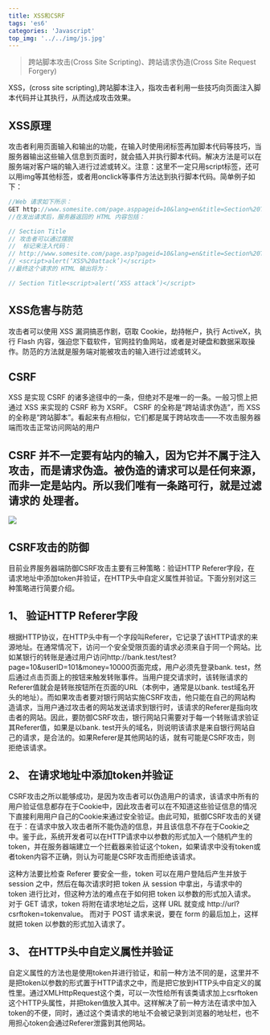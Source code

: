 ```yaml
---
title: XSS和CSRF
tags: 'es6'
categories: 'Javascript'
top_img: '../../img/js.jpg'
---
```


> 跨站脚本攻击(Cross Site Scripting)、跨站请求伪造(Cross Site Request Forgery)

XSS，(cross site scripting),跨站脚本注入，指攻击者利用一些技巧向页面注入脚本代码并让其执行，从而达成攻击效果。
        
## XSS原理
攻击者利用页面输入和输出的功能，在输入时使用闭标签再加脚本代码等技巧，当服务器输出这些输入信息到页面时，就会插入并执行脚本代码。解决方法是可以在服务端对客户端的输入进行过滤或转义。注意：这里不一定只用script标签，还可以用img等其他标签，或者用onclick等事件方法达到执行脚本代码。简单例子如下：
``` javascript
//Web 请求如下所示：
GET http://www.somesite.com/page.asppageid=10&lang=en&title=Section%20Title
//在发出请求后，服务器返回的 HTML 内容包括：

// Section Title
// 攻击者可以通过摆脱 
//  标记来注入代码：
// http://www.somesite.com/page.asp?pageid=10&lang=en&title=Section%20Title
// <script>alert(‘XSS%20attack’)</script>
//最终这个请求的 HTML 输出将为：

// Section Title<script>alert(‘XSS attack’)</script>

```


## XSS危害与防范
攻击者可以使用 XSS 漏洞搞恶作剧，窃取 Cookie，劫持帐户，执行 ActiveX，执行 Flash 内容，强迫您下载软件，官网挂钓鱼网站，或者是对硬盘和数据采取操作。防范的方法就是服务端对能被攻击的输入进行过滤或转义。

## CSRF
XSS 是实现 CSRF 的诸多途径中的一条，但绝对不是唯一的一条。一般习惯上把通过 XSS 来实现的 CSRF 称为 XSRF。
CSRF 的全称是“跨站请求伪造”，而 XSS 的全称是“跨站脚本”。看起来有点相似，它们都是属于跨站攻击——不攻击服务器端而攻击正常访问网站的用户


## CSRF 并不一定要有站内的输入，因为它并不属于注入攻击，而是请求伪造。被伪造的请求可以是任何来源，而非一定是站内。所以我们唯有一条路可行，就是过滤请求的 处理者。
![](/img/xss.png)


## CSRF攻击的防御

目前业界服务器端防御CSRF攻击主要有三种策略：验证HTTP Referer字段，在请求地址中添加token并验证，在HTTP头中自定义属性并验证。下面分别对这三种策略进行简要介绍。

## 1、 验证HTTP Referer字段
根据HTTP协议，在HTTP头中有一个字段叫Referer，它记录了该HTTP请求的来源地址。在通常情况下，访问一个安全受限页面的请求必须来自于同一个网站。比如某银行的转账是通过用户访问http://bank.test/test?page=10&userID=101&money=10000页面完成，用户必须先登录bank. test，然后通过点击页面上的按钮来触发转账事件。当用户提交请求时，该转账请求的Referer值就会是转账按钮所在页面的URL（本例中，通常是以bank. test域名开头的地址）。而如果攻击者要对银行网站实施CSRF攻击，他只能在自己的网站构造请求，当用户通过攻击者的网站发送请求到银行时，该请求的Referer是指向攻击者的网站。因此，要防御CSRF攻击，银行网站只需要对于每一个转账请求验证其Referer值，如果是以bank. test开头的域名，则说明该请求是来自银行网站自己的请求，是合法的。如果Referer是其他网站的话，就有可能是CSRF攻击，则拒绝该请求。

## 2、 在请求地址中添加token并验证
CSRF攻击之所以能够成功，是因为攻击者可以伪造用户的请求，该请求中所有的用户验证信息都存在于Cookie中，因此攻击者可以在不知道这些验证信息的情况下直接利用用户自己的Cookie来通过安全验证。由此可知，抵御CSRF攻击的关键在于：在请求中放入攻击者所不能伪造的信息，并且该信息不存在于Cookie之中。鉴于此，系统开发者可以在HTTP请求中以参数的形式加入一个随机产生的token，并在服务器端建立一个拦截器来验证这个token，如果请求中没有token或者token内容不正确，则认为可能是CSRF攻击而拒绝该请求。

这种方法要比检查 Referer 要安全一些，token 可以在用户登陆后产生并放于 session 之中，然后在每次请求时把 token 从 session 中拿出，与请求中的 token 进行比对，但这种方法的难点在于如何把 token 以参数的形式加入请求。对于 GET 请求，token 将附在请求地址之后，这样 URL 就变成 http://url?csrftoken=tokenvalue。 而对于 POST 请求来说，要在 form 的最后加上，这样就把 token 以参数的形式加入请求了。

## 3、 在HTTP头中自定义属性并验证
自定义属性的方法也是使用token并进行验证，和前一种方法不同的是，这里并不是把token以参数的形式置于HTTP请求之中，而是把它放到HTTP头中自定义的属性里。通过XMLHttpRequest这个类，可以一次性给所有该类请求加上csrftoken这个HTTP头属性，并把token值放入其中。这样解决了前一种方法在请求中加入token的不便，同时，通过这个类请求的地址不会被记录到浏览器的地址栏，也不用担心token会通过Referer泄露到其他网站。
